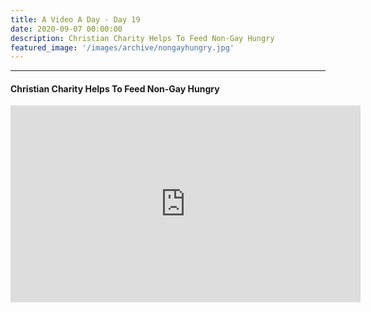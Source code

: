 ```yaml
---
title: A Video A Day - Day 19
date: 2020-09-07 00:00:00
description: Christian Charity Helps To Feed Non-Gay Hungry
featured_image: '/images/archive/nongayhungry.jpg'
---
```


---

#### Christian Charity Helps To Feed Non-Gay Hungry

<iframe width="560" height="315" src="https://www.youtube.com/embed/zZaisF3iLKg" frameborder="0" allow="accelerometer; autoplay; encrypted-media; gyroscope; picture-in-picture" allowfullscreen></iframe>
<br>
